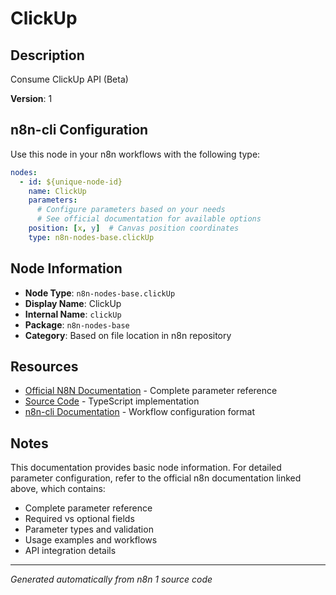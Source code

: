 # ClickUp

## Description

Consume ClickUp API (Beta)

**Version**: 1

## n8n-cli Configuration

Use this node in your n8n workflows with the following type:

```yaml
nodes:
  - id: ${unique-node-id}
    name: ClickUp
    parameters:
      # Configure parameters based on your needs
      # See official documentation for available options
    position: [x, y]  # Canvas position coordinates
    type: n8n-nodes-base.clickUp
```

## Node Information

- **Node Type**: `n8n-nodes-base.clickUp`
- **Display Name**: ClickUp
- **Internal Name**: `clickUp`
- **Package**: `n8n-nodes-base`
- **Category**: Based on file location in n8n repository

## Resources

- [Official N8N Documentation](https://docs.n8n.io/integrations/builtin/app-nodes/n8n-nodes-base.clickup/) - Complete parameter reference
- [Source Code](https://github.com/n8n-io/n8n/blob/master/packages/nodes-base/nodes/ClickUp/ClickUp.node.ts) - TypeScript implementation
- [n8n-cli Documentation](https://github.com/edenreich/n8n-cli) - Workflow configuration format

## Notes

This documentation provides basic node information. For detailed parameter configuration, 
refer to the official n8n documentation linked above, which contains:

- Complete parameter reference
- Required vs optional fields
- Parameter types and validation
- Usage examples and workflows
- API integration details

---
*Generated automatically from n8n 1 source code*
